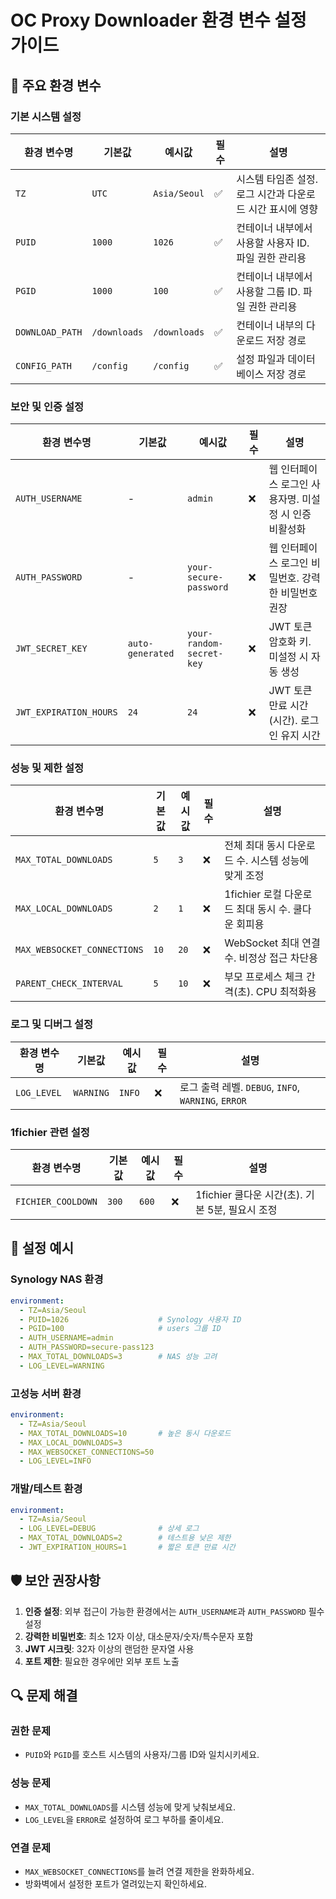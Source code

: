 # OC Proxy Downloader 환경 변수 설정 가이드

## 🔧 주요 환경 변수

### 기본 시스템 설정

| 환경 변수명 | 기본값 | 예시값 | 필수 | 설명 |
|------------|--------|--------|------|------|
| `TZ` | `UTC` | `Asia/Seoul` | ✅ | 시스템 타임존 설정. 로그 시간과 다운로드 시간 표시에 영향 |
| `PUID` | `1000` | `1026` | ✅ | 컨테이너 내부에서 사용할 사용자 ID. 파일 권한 관리용 |
| `PGID` | `1000` | `100` | ✅ | 컨테이너 내부에서 사용할 그룹 ID. 파일 권한 관리용 |
| `DOWNLOAD_PATH` | `/downloads` | `/downloads` | ✅ | 컨테이너 내부의 다운로드 저장 경로 |
| `CONFIG_PATH` | `/config` | `/config` | ✅ | 설정 파일과 데이터베이스 저장 경로 |

### 보안 및 인증 설정

| 환경 변수명 | 기본값 | 예시값 | 필수 | 설명 |
|------------|--------|--------|------|------|
| `AUTH_USERNAME` | - | `admin` | ❌ | 웹 인터페이스 로그인 사용자명. 미설정 시 인증 비활성화 |
| `AUTH_PASSWORD` | - | `your-secure-password` | ❌ | 웹 인터페이스 로그인 비밀번호. 강력한 비밀번호 권장 |
| `JWT_SECRET_KEY` | `auto-generated` | `your-random-secret-key` | ❌ | JWT 토큰 암호화 키. 미설정 시 자동 생성 |
| `JWT_EXPIRATION_HOURS` | `24` | `24` | ❌ | JWT 토큰 만료 시간(시간). 로그인 유지 시간 |

### 성능 및 제한 설정

| 환경 변수명 | 기본값 | 예시값 | 필수 | 설명 |
|------------|--------|--------|------|------|
| `MAX_TOTAL_DOWNLOADS` | `5` | `3` | ❌ | 전체 최대 동시 다운로드 수. 시스템 성능에 맞게 조정 |
| `MAX_LOCAL_DOWNLOADS` | `2` | `1` | ❌ | 1fichier 로컬 다운로드 최대 동시 수. 쿨다운 회피용 |
| `MAX_WEBSOCKET_CONNECTIONS` | `10` | `20` | ❌ | WebSocket 최대 연결 수. 비정상 접근 차단용 |
| `PARENT_CHECK_INTERVAL` | `5` | `10` | ❌ | 부모 프로세스 체크 간격(초). CPU 최적화용 |

### 로그 및 디버그 설정

| 환경 변수명 | 기본값 | 예시값 | 필수 | 설명 |
|------------|--------|--------|------|------|
| `LOG_LEVEL` | `WARNING` | `INFO` | ❌ | 로그 출력 레벨. `DEBUG`, `INFO`, `WARNING`, `ERROR` |

### 1fichier 관련 설정

| 환경 변수명 | 기본값 | 예시값 | 필수 | 설명 |
|------------|--------|--------|------|------|
| `FICHIER_COOLDOWN` | `300` | `600` | ❌ | 1fichier 쿨다운 시간(초). 기본 5분, 필요시 조정 |

## 📝 설정 예시

### Synology NAS 환경

```yaml
environment:
  - TZ=Asia/Seoul
  - PUID=1026                    # Synology 사용자 ID
  - PGID=100                     # users 그룹 ID
  - AUTH_USERNAME=admin
  - AUTH_PASSWORD=secure-pass123
  - MAX_TOTAL_DOWNLOADS=3        # NAS 성능 고려
  - LOG_LEVEL=WARNING
```

### 고성능 서버 환경

```yaml
environment:
  - TZ=Asia/Seoul
  - MAX_TOTAL_DOWNLOADS=10       # 높은 동시 다운로드
  - MAX_LOCAL_DOWNLOADS=3
  - MAX_WEBSOCKET_CONNECTIONS=50
  - LOG_LEVEL=INFO
```

### 개발/테스트 환경

```yaml
environment:
  - TZ=Asia/Seoul
  - LOG_LEVEL=DEBUG              # 상세 로그
  - MAX_TOTAL_DOWNLOADS=2        # 테스트용 낮은 제한
  - JWT_EXPIRATION_HOURS=1       # 짧은 토큰 만료 시간
```

## 🛡️ 보안 권장사항

1. **인증 설정**: 외부 접근이 가능한 환경에서는 `AUTH_USERNAME`과 `AUTH_PASSWORD` 필수 설정
2. **강력한 비밀번호**: 최소 12자 이상, 대소문자/숫자/특수문자 포함
3. **JWT 시크릿**: 32자 이상의 랜덤한 문자열 사용
4. **포트 제한**: 필요한 경우에만 외부 포트 노출

## 🔍 문제 해결

### 권한 문제
- `PUID`와 `PGID`를 호스트 시스템의 사용자/그룹 ID와 일치시키세요.

### 성능 문제
- `MAX_TOTAL_DOWNLOADS`를 시스템 성능에 맞게 낮춰보세요.
- `LOG_LEVEL`을 `ERROR`로 설정하여 로그 부하를 줄이세요.

### 연결 문제
- `MAX_WEBSOCKET_CONNECTIONS`를 늘려 연결 제한을 완화하세요.
- 방화벽에서 설정한 포트가 열려있는지 확인하세요.
